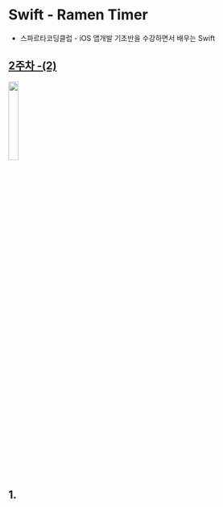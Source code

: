 # Swift - Ramen Timer
* 스파르타코딩클럽 - iOS 앱개발 기초반을 수강하면서 배우는 Swift

## [2주차 -(2)](https://www.notion.so/iOS-2-4ee47ef3612d4efca430e784f0ec3bb8)

<img src="https://user-images.githubusercontent.com/73745836/122509209-5a82bf80-d03e-11eb-9672-0fede175a5a0.png" width="20%" height="20%">

## 1. 
